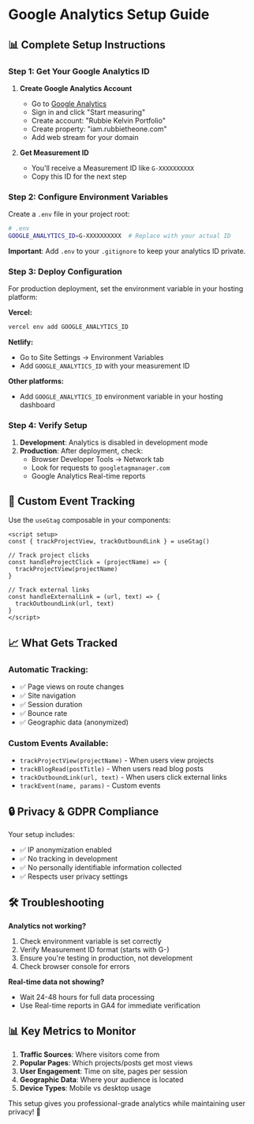 # Google Analytics Setup Guide

## 📊 Complete Setup Instructions

### Step 1: Get Your Google Analytics ID

1. **Create Google Analytics Account**
   - Go to [Google Analytics](https://analytics.google.com/)
   - Sign in and click "Start measuring"
   - Create account: "Rubbie Kelvin Portfolio"
   - Create property: "iam.rubbietheone.com"
   - Add web stream for your domain

2. **Get Measurement ID**
   - You'll receive a Measurement ID like `G-XXXXXXXXXX`
   - Copy this ID for the next step

### Step 2: Configure Environment Variables

Create a `.env` file in your project root:

```bash
# .env
GOOGLE_ANALYTICS_ID=G-XXXXXXXXXX  # Replace with your actual ID
```

**Important**: Add `.env` to your `.gitignore` to keep your analytics ID private.

### Step 3: Deploy Configuration

For production deployment, set the environment variable in your hosting platform:

**Vercel:**
```bash
vercel env add GOOGLE_ANALYTICS_ID
```

**Netlify:**
- Go to Site Settings → Environment Variables
- Add `GOOGLE_ANALYTICS_ID` with your measurement ID

**Other platforms:**
- Add `GOOGLE_ANALYTICS_ID` environment variable in your hosting dashboard

### Step 4: Verify Setup

1. **Development**: Analytics is disabled in development mode
2. **Production**: After deployment, check:
   - Browser Developer Tools → Network tab
   - Look for requests to `googletagmanager.com`
   - Google Analytics Real-time reports

## 🎯 Custom Event Tracking

Use the `useGtag` composable in your components:

```vue
<script setup>
const { trackProjectView, trackOutboundLink } = useGtag()

// Track project clicks
const handleProjectClick = (projectName) => {
  trackProjectView(projectName)
}

// Track external links
const handleExternalLink = (url, text) => {
  trackOutboundLink(url, text)
}
</script>
```

## 📈 What Gets Tracked

### Automatic Tracking:
- ✅ Page views on route changes
- ✅ Site navigation
- ✅ Session duration
- ✅ Bounce rate
- ✅ Geographic data (anonymized)

### Custom Events Available:
- `trackProjectView(projectName)` - When users view projects
- `trackBlogRead(postTitle)` - When users read blog posts  
- `trackOutboundLink(url, text)` - When users click external links
- `trackEvent(name, params)` - Custom events

## 🔒 Privacy & GDPR Compliance

Your setup includes:
- ✅ IP anonymization enabled
- ✅ No tracking in development
- ✅ No personally identifiable information collected
- ✅ Respects user privacy settings

## 🛠 Troubleshooting

**Analytics not working?**
1. Check environment variable is set correctly
2. Verify Measurement ID format (starts with G-)
3. Ensure you're testing in production, not development
4. Check browser console for errors

**Real-time data not showing?**
- Wait 24-48 hours for full data processing
- Use Real-time reports in GA4 for immediate verification

## 📊 Key Metrics to Monitor

1. **Traffic Sources**: Where visitors come from
2. **Popular Pages**: Which projects/posts get most views  
3. **User Engagement**: Time on site, pages per session
4. **Geographic Data**: Where your audience is located
5. **Device Types**: Mobile vs desktop usage

This setup gives you professional-grade analytics while maintaining user privacy! 🚀